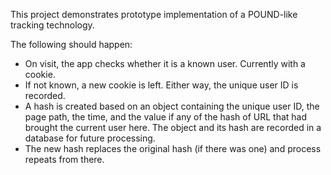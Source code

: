 This project demonstrates prototype implementation of a POUND-like tracking technology.

The following should happen:
- On visit, the app checks whether it is a known user. Currently with a cookie.
- If not known, a new cookie is left. Either way, the unique user ID is recorded.
- A hash is created based on an object containing the unique user ID, the page path, the time, and the value if any of the hash of URL that had brought the current user here. The object and its hash are recorded in a database for future processing.
- The new hash replaces the original hash (if there was one) and process repeats from there.
